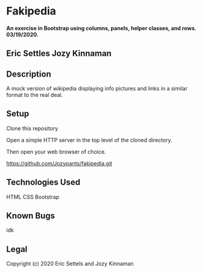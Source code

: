 # Fakipedia

#### An exercise in Bootstrap using columns, panels, helper classes, and rows. 03/19/2020.

## Eric Settles Jozy Kinnaman

## Description

A mock version of wikipedia displaying info pictures and links in a similar format to the real deal.

## Setup

Clone this repository

Open a simple HTTP server in the top level of the cloned directory.

Then open your web browser of choice.

https://github.com/Jozypants/fakipedia.git

## Technologies Used

HTML
CSS
Bootstrap

## Known Bugs

idk

## Legal

Copyright (c) 2020 Eric Settels and Jozy Kinnaman
